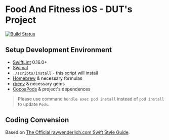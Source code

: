 # Food And Fitness iOS - DUT's Project

[![Build Status](https://travis-ci.org/hovansuit/FoodAndFitness.svg?branch=master)](https://travis-ci.org/hovansuit/FoodAndFitness)

## Setup Development Environment

- [SwiftLint](https://github.com/realm/SwiftLint) 0.16.0+
- [Swimat](https://github.com/Jintin/Swimat)
- `./scripts/install` - this script will install
- [Homebrew](https://github.com/Homebrew/brew) & necessary formulas
- [rbenv](https://github.com/rbenv/rbenv) & necessary gems
- [CocoaPods](https://cocoapods.org/) & project's dependences
> Please use command `bundle exec pod install` instead of `pod install` to update `Pods`.

## Coding Convension

Based on [The Official raywenderlich.com Swift Style Guide](https://github.com/raywenderlich/swift-style-guide).
